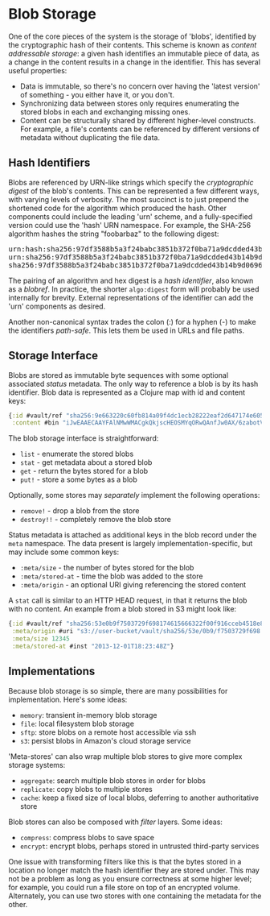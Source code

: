 # Blob Storage

One of the core pieces of the system is the storage of 'blobs', identified by
the cryptographic hash of their contents. This scheme is known as _content
addressable storage_: a given hash identifies an immutable piece of data, as a
change in the content results in a change in the identifier. This has several
useful properties:
- Data is immutable, so there's no concern over having the 'latest version' of
  something - you either have it, or you don't.
- Synchronizing data between stores only requires enumerating the stored blobs
  in each and exchanging missing ones.
- Content can be structurally shared by different higher-level constructs. For
  example, a file's contents can be referenced by different versions of
  metadata without duplicating the file data.

## Hash Identifiers

Blobs are referenced by URN-like strings which specify the _cryptographic
digest_ of the blob's contents. This can be represented a few different ways,
with varying levels of verbosity.  The most succinct is to just prepend the
shortened code for the algorithm which produced the hash. Other components could
include the leading 'urn' scheme, and a fully-specified version could use the
'hash' URN namespace. For example, the SHA-256 algorithm hashes the string
"foobarbaz" to the following digest:

<pre>
urn:hash:sha256:97df3588b5a3f24babc3851b372f0ba71a9dcdded43b14b9d06961bfc1707d9d
urn:sha256:97df3588b5a3f24babc3851b372f0ba71a9dcdded43b14b9d06961bfc1707d9d
sha256:97df3588b5a3f24babc3851b372f0ba71a9dcdded43b14b9d06961bfc1707d9d
</pre>

The pairing of an algorithm and hex digest is a _hash identifier_, also known as
a _blobref_. In practice, the shorter `algo:digest` form will probably be used
internally for brevity. External representations of the identifier can add the
'urn' components as desired.

Another non-canonical syntax trades the colon (:) for a hyphen (-) to make the
identifiers _path-safe_. This lets them be used in URLs and file paths.

## Storage Interface

Blobs are stored as immutable byte sequences with some optional associated
_status_ metadata. The only way to reference a blob is by its hash identifier.
Blob data is represented as a Clojure map with id and content keys:

```clojure
{:id #vault/ref "sha256:9e663220c60fb814a09f4dc1ecb28222eaf2d647174e60554272395bf776495a"
 :content #bin "iJwEAAECAAYFAlNMwWMACgkQkjscHEOSMYqORwQAnfJw0AX/6zabotV6yf2LbuwwJ6Mr+..."}
```

The blob storage interface is straightforward:
- `list` - enumerate the stored blobs
- `stat` - get metadata about a stored blob
- `get` - return the bytes stored for a blob
- `put!` - store a some bytes as a blob

Optionally, some stores may _separately_ implement the following operations:
- `remove!` - drop a blob from the store
- `destroy!!` - completely remove the blob store

Status metadata is attached as additional keys in the blob record under the
`meta` namespace. The data present is largely implementation-specific, but may
include some common keys:
- `:meta/size` - the number of bytes stored for the blob
- `:meta/stored-at` - time the blob was added to the store
- `:meta/origin` - an optional URI giving referencing the stored content

A `stat` call is similar to an HTTP HEAD request, in that it returns the blob
with no content. An example from a blob stored in S3 might look like:

```clojure
{:id #vault/ref "sha256:53e0b9f7503729f698174615666322f00f916cceb4518e8e1c6f373e53b56180"
 :meta/origin #uri "s3://user-bucket/vault/sha256/53e/0b9/f7503729f698..."
 :meta/size 12345
 :meta/stored-at #inst "2013-12-01T18:23:48Z"}
```

## Implementations

Because blob storage is so simple, there are many possibilities for
implementation. Here's some ideas:
- `memory`: transient in-memory blob storage
- `file`: local filesystem blob storage
- `sftp`: store blobs on a remote host accessible via ssh
- `s3`: persist blobs in Amazon's cloud storage service

'Meta-stores' can also wrap multiple blob stores to give more complex storage
systems:
- `aggregate`: search multiple blob stores in order for blobs
- `replicate`: copy blobs to multiple stores
- `cache`: keep a fixed size of local blobs, deferring to another authoritative store

Blob stores can also be composed with _filter_ layers. Some ideas:
- `compress`: compress blobs to save space
- `encrypt`: encrypt blobs, perhaps stored in untrusted third-party services

One issue with transforming filters like this is that the bytes stored in a
location no longer match the hash identifier they are stored under. This may not
be a problem as long as you ensure correctness at some higher level; for
example, you could run a file store on top of an encrypted volume. Alternately,
you can use two stores with one containing the metadata for the other.
